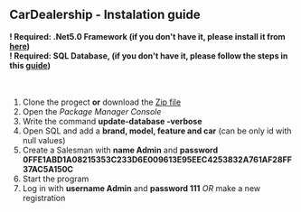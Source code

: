 ## CarDealership - Instalation guide

<strong>
 ! Required: .Net5.0 Framework (if you don't have it, please install it from <a href="https://dotnet.microsoft.com/download/visual-studio-sdks">here</a>)
 <br>
 ! Required: SQL Database, (if you don't have it, please follow the steps in this <a href="https://www.guru99.com/download-install-sql-server.html">guide</a>)
</strong>
<br><br><br>

1. Clone the progect <b>or</b> download the [Zip file](https://github.com/ZVidenov/CarDealership/files/6903555/CarDealership-master.zip)
2. Open the <i>Package Manager Console</i>
3. Write  the command <b>update-database -verbose</b>
4. Open SQL and add a <b>brand, model, feature and car</b> (can be only id with null values)
5. Create a Salesman with <b>name Admin</b> and <b>password 0FFE1ABD1A08215353C233D6E009613E95EEC4253832A761AF28FF37AC5A150C</b>
6. Start the program
7. Log in with <b>username Admin</b> and <b>password 111</b> <i>OR</i> make a new registration

